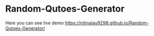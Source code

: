 # Random-Qutoes-Generator
Here you can see live demo https://nitinajay9298.github.io/Random-Qutoes-Generator/
